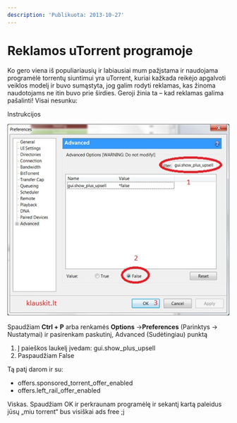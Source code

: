 ```yaml
---
description: 'Publikuota: 2013-10-27'
---
```


# Reklamos uTorrent programoje

Ko gero viena iš populiariausių ir labiausiai mum pažįstama ir naudojama programėlė torrentų siuntimui yra uTorrent, kuriai kažkada reikėjo apgalvoti veiklos modelį ir buvo sumąstyta, jog galim rodyti reklamas, kas žinoma naudotojams ne itin buvo prie širdies. Geroji žinia ta – kad reklamas galima pašalinti! Visai nesunku:

Instrukcijos

![](../../../.gitbook/assets/utorr1.jpg)

Spaudžiam **Ctrl + P** arba renkamės **Options** -&gt;**Preferences** \(Parinktys -&gt; Nustatymai\) ir pasirenkam paskutinį, Advanced \(Sudėtingiau\) punktą

1. Į paieškos laukelį įvedam: gui.show\_plus\_upsell
2. Paspaudžiam False

Tą patį darom ir su:

* offers.sponsored\_torrent\_offer\_enabled
* offers.left\_rail\_offer\_enabled

Viskas. Spaudžiam OK ir perkraunam programėlę ir sekantį kartą paleidus jūsų „miu torrent“ bus visiškai ads free ;j

